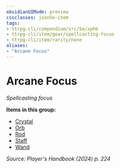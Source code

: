 ```yaml
---
obsidianUIMode: preview
cssclasses: json5e-item
tags:
- ttrpg-cli/compendium/src/5e/xphb
- ttrpg-cli/item/gear/spellcasting-focus
- ttrpg-cli/item/rarity/none
aliases: 
- "Arcane Focus"
---
```

# Arcane Focus
*Spellcasting focus*  



**Items in this group:**

- [Crystal](Mechanics/items/crystal-xphb.md)
- [Orb](Mechanics/items/orb-xphb.md)
- [Rod](Mechanics/items/rod-xphb.md)
- [Staff](Mechanics/items/staff-xphb.md)
- [Wand](Mechanics/items/wand-xphb.md)

*Source: Player's Handbook (2024) p. 224*